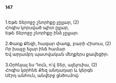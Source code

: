 **147**

\
1.Եթե Տերոջը շնորհքը չըլլար, (2)\
Հոգիս կորսված պիտ ըլլար,\
Եթե Տերոջը շնորհքը ինձ չըլլար։\
\
2.Փառք Քեզի, հազար փառք, բարի Հիսուս, (2)\
Որ խաչը ելար ինձ համար\
Եվ արյամբդ պատվական մեղքերս քավեցիր։\
\
3.Օրհնյալ ես Դուն, ո՛վ Տեր, ալելուիա, (2)\
Հոգիս կօրհնե Քեզ անդադար և կերգե\
Սէրդ անհուն, անվերջ ցնծումով։
